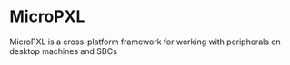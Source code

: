 # MicroPXL
MicroPXL is a cross-platform framework for working with peripherals on desktop machines and SBCs
